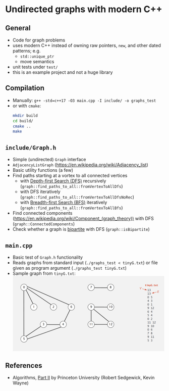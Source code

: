# Undirected graphs with modern C++

## General
- Code for graph problems
- uses modern C++ instead of owning raw pointers, `new`, and other dated patterns; e.g.
  - `std::unique_ptr`
  - move semantics
- unit tests under `test/`
- this is an example project and not a huge library

## Compilation
- Manually: `g++ -std=c++17 -O3 main.cpp -I include/ -o graphs_test`
- or with `cmake`:
  ```bash
  mkdir build
  cd build/
  cmake ..
  make
  ```

## `include/Graph.h`
- Simple (undirected) `Graph` interface
- `AdjacencyListGraph` (https://en.wikipedia.org/wiki/Adjacency_list)
- Basic utility functions (a few)
- Find paths starting at a vortex to all connected vertices
  - with [Depth-first Search (DFS)](https://en.wikipedia.org/wiki/Depth-first_search) recursively (`graph::find_paths_to_all::fromVertexToAllDfs`)
  - with DFS iteratively (`graph::find_paths_to_all::fromVertexToAllDfsNoRec`)
  - with [Breadth-first Search (BFS)](https://en.wikipedia.org/wiki/Breadth-first_search) iteratively (`graph::find_paths_to_all::fromVertexToAllBfs`)
- Find connected components (https://en.wikipedia.org/wiki/Component_(graph_theory)) with DFS (`graph::ConnectedComponents`)
- Check whether a graph is [bipartite](https://en.wikipedia.org/wiki/Bipartite_graph) with DFS (`graph::isBipartite`)

## `main.cpp`
- Basic test of `Graph.h` functionality
- Reads graphs from standard input (`./graphs_test < tinyG.txt`) or file given as program argument (`./graphs_test tinyG.txt`) 
- Sample graph from `tinyG.txt`:
  ![](picTinyG.png)

## References
- Algorithms, [Part II](https://www.coursera.org/learn/algorithms-part2/home/welcome) by Princeton University (Robert Sedgewick, Kevin Wayne)
